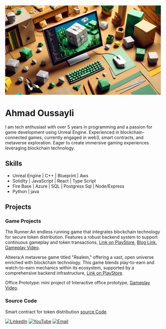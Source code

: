 
![Design and Development](https://github.com/ahmadoussayli/ahmadoussayli/blob/main/Banner.png)

# Ahmad Oussayli
I am tech enthusiast with over 5 years in programming and a passion for game development using Unreal Engine. Experienced in blockchain-connected games, currently engaged in web3, smart contracts, and metaverse exploration. Eager to create immersive gaming experiences leveraging blockchain technology.

## Skills
* Unreal Engine | C++ | Blueprint  | Aws
* Solidity | JavaScript  | React | Type Script
* Fire Base | Azure | SQL | Postgress Sql | Node/Express
* Python | java
## Projects
### Game Projects

The Runner:An endless running game that integrates blockchain technology for secure token distribution. Features a robust backend system to support continuous      gameplay and token transactions, [Link on PlayStore](https://play.google.com/store/apps/details?id=com.MarkazStudios.CguRunner), [Blog Link](https://cgu.io/blog/new-play-to-earn-game-the-runner-launches-exclusive-to-cgu-md64n-f7jkr), [Gameplay Video](https://www.youtube.com/watch?v=wXDTyYQ30IU).

Alteera:A metaverse game titled "Realem," offering a vast, open universe enriched with blockchain technology. This game blends play-to-earn and watch-to-earn mechanics within its ecosystem, supported by a comprehensive backend infrastructure, [Link on PlayStore](https://play.google.com/store/apps/details?id=com.CGU.Alterra&hl=en_US&gl=US).

Office Prototype: mini project of Interactive office prototype, [Gameplay Video](https://www.youtube.com/watch?v=QcnNApIW5Ig).

### Source Code
  Smart contract for token distribution [source Code](https://bscscan.com/address/0x5f3321a9fc1fc64c395d163f4f1b17cf65bb638f).

[<img src='https://cdn.jsdelivr.net/npm/simple-icons@3.0.1/icons/linkedin.svg' alt='LinkedIn' height='40'>](https://www.linkedin.com/in/ahmad-oussayli-ab8065230/)
[<img src='https://cdn.jsdelivr.net/npm/simple-icons@3.0.1/icons/youtube.svg' alt='YouTube' height='40'>](https://www.youtube.com/channel/UCzEejP1vdBz6ldQo20M7dVg)
[<img src='https://cdn.jsdelivr.net/npm/simple-icons@3.0.1/icons/google.svg' alt='Email' height='40'>](mailto:oussayli86@gmail.com)

